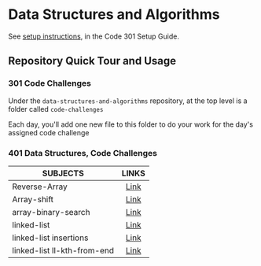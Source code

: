 # Data Structures and Algorithms

See [setup instructions](https://codefellows.github.io/setup-guide/code-301/3-code-challenges), in the Code 301 Setup Guide.

## Repository Quick Tour and Usage

### 301 Code Challenges

Under the `data-structures-and-algorithms` repository, at the top level is a folder called `code-challenges`

Each day, you'll add one new file to this folder to do your work for the day's assigned code challenge

### 401 Data Structures, Code Challenges

| SUBJECTS               |                                                      LINKS                                                       |
| ---------------------- | :--------------------------------------------------------------------------------------------------------------: |
| Reverse-Array          |    [Link](https://github.com/anassawalha95/data-structures-and-algorithms/tree/main/Data-Structures/array-reverse)    |
| Array-shift            |     [Link](https://github.com/anassawalha95/data-structures-and-algorithms/tree/main/Data-Structures/array-shift)     |
| array-binary-search    | [Link](https://github.com/anassawalha95/data-structures-and-algorithms/tree/main/Data-Structures/array-binary-search) |
| linked-list            |     [Link](https://github.com/anassawalha95/data-structures-and-algorithms/tree/main/Data-Structures/linked-list)     |
| linked-list insertions |    [Link](https://github.com/anassawalha95/data-structures-and-algorithms/tree/main/Data-Structures/ll-insertions)    |
| linked-list ll-kth-from-end |   [Link](https://github.com/anassawalha95/data-structures-and-algorithms/tree/main/Data-Structures/ll-kth-from-end)   |
